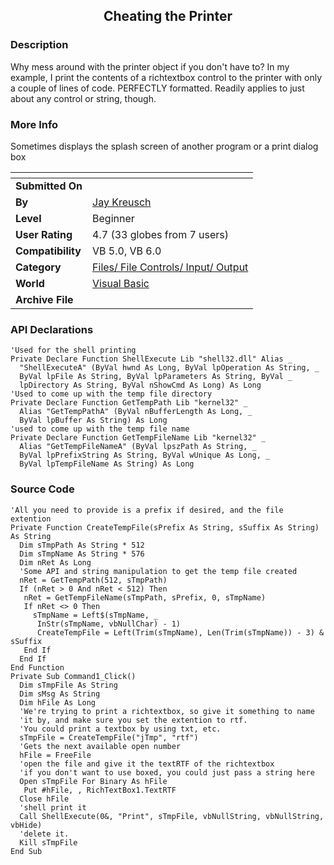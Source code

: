 ﻿<div align="center">

## Cheating the Printer


</div>

### Description

Why mess around with the printer object if you don't have to? In my example, I print the contents of a richtextbox control to the printer with only a couple of lines of code. PERFECTLY formatted. Readily applies to just about any control or string, though.
 
### More Info
 
Sometimes displays the splash screen of another program or a print dialog box


<span>             |<span>
---                |---
**Submitted On**   |
**By**             |[Jay Kreusch](https://github.com/Planet-Source-Code/PSCIndex/blob/master/ByAuthor/jay-kreusch.md)
**Level**          |Beginner
**User Rating**    |4.7 (33 globes from 7 users)
**Compatibility**  |VB 5\.0, VB 6\.0
**Category**       |[Files/ File Controls/ Input/ Output](https://github.com/Planet-Source-Code/PSCIndex/blob/master/ByCategory/files-file-controls-input-output__1-3.md)
**World**          |[Visual Basic](https://github.com/Planet-Source-Code/PSCIndex/blob/master/ByWorld/visual-basic.md)
**Archive File**   |[](https://github.com/Planet-Source-Code/jay-kreusch-cheating-the-printer__1-10258/archive/master.zip)

### API Declarations

```
'Used for the shell printing
Private Declare Function ShellExecute Lib "shell32.dll" Alias _
  "ShellExecuteA" (ByVal hwnd As Long, ByVal lpOperation As String, _
  ByVal lpFile As String, ByVal lpParameters As String, ByVal _
  lpDirectory As String, ByVal nShowCmd As Long) As Long
'Used to come up with the temp file directory
Private Declare Function GetTempPath Lib "kernel32" _
  Alias "GetTempPathA" (ByVal nBufferLength As Long, _
  ByVal lpBuffer As String) As Long
'used to come up with the temp file name
Private Declare Function GetTempFileName Lib "kernel32" _
  Alias "GetTempFileNameA" (ByVal lpszPath As String, _
  ByVal lpPrefixString As String, ByVal wUnique As Long, _
  ByVal lpTempFileName As String) As Long
```


### Source Code

```
'All you need to provide is a prefix if desired, and the file extention
Private Function CreateTempFile(sPrefix As String, sSuffix As String) As String
  Dim sTmpPath As String * 512
  Dim sTmpName As String * 576
  Dim nRet As Long
  'Some API and string manipulation to get the temp file created
  nRet = GetTempPath(512, sTmpPath)
  If (nRet > 0 And nRet < 512) Then
   nRet = GetTempFileName(sTmpPath, sPrefix, 0, sTmpName)
   If nRet <> 0 Then
     sTmpName = Left$(sTmpName, _
      InStr(sTmpName, vbNullChar) - 1)
      CreateTempFile = Left(Trim(sTmpName), Len(Trim(sTmpName)) - 3) & sSuffix
   End If
  End If
End Function
Private Sub Command1_Click()
  Dim sTmpFile As String
  Dim sMsg As String
  Dim hFile As Long
  'We're trying to print a richtextbox, so give it something to name
  'it by, and make sure you set the extention to rtf.
  'You could print a textbox by using txt, etc.
  sTmpFile = CreateTempFile("jTmp", "rtf")
  'Gets the next available open number
  hFile = FreeFile
  'open the file and give it the textRTF of the richtextbox
  'if you don't want to use boxed, you could just pass a string here
  Open sTmpFile For Binary As hFile
   Put #hFile, , RichTextBox1.TextRTF
  Close hFile
  'shell print it
  Call ShellExecute(0&, "Print", sTmpFile, vbNullString, vbNullString, vbHide)
  'delete it.
  Kill sTmpFile
End Sub
```


